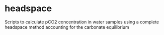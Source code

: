 # headspace
Scripts to calculate pCO2 concentration in water samples using a complete headspace method accounting for the carbonate equilibrium
